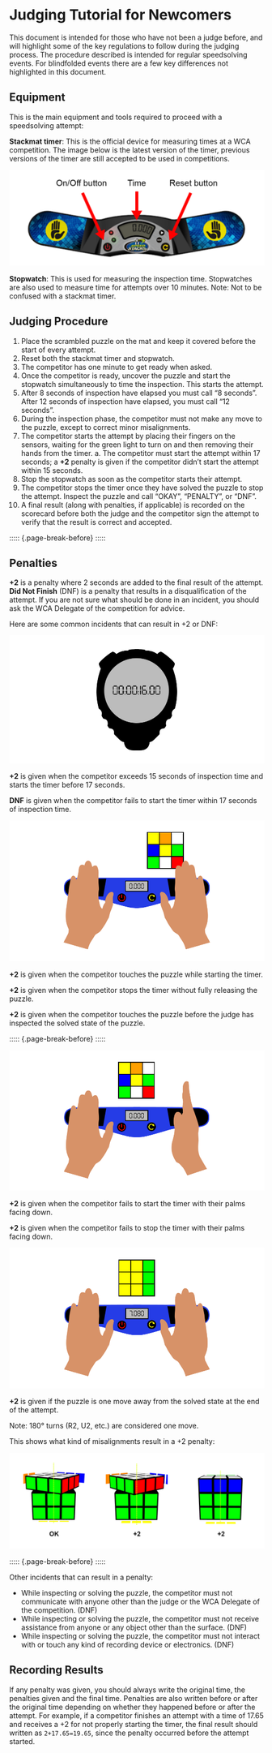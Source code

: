 # Judging Tutorial for Newcomers

This document is intended for those who have not been a judge before, and will highlight some of the key regulations to follow during the judging process. The procedure described is intended for regular speedsolving events. For blindfolded events there are a few key differences not highlighted in this document.

## Equipment

This is the main equipment and tools required to proceed with a speedsolving attempt:

**Stackmat timer**: This is the official device for measuring times at a WCA competition. The image below is the latest version of the timer, previous versions of the timer are still accepted to be used in competitions.

![Timer](images/timer.png)

**Stopwatch**: This is used for measuring the inspection time. Stopwatches are also used to measure time for attempts over 10 minutes. Note: Not to be confused with a stackmat timer.

## Judging Procedure

1. Place the scrambled puzzle on the mat and keep it covered before the start of every attempt.
2. Reset both the stackmat timer and stopwatch.
3. The competitor has one minute to get ready when asked.
4. Once the competitor is ready, uncover the puzzle and start the stopwatch simultaneously to time the inspection. This starts the attempt.
5. After 8 seconds of inspection have elapsed you must call “8 seconds”. After 12 seconds of inspection have elapsed, you must call “12 seconds”.
6. During the inspection phase, the competitor must not make any move to the puzzle, except to correct minor misalignments.
7. The competitor starts the attempt by placing their fingers on the sensors, waiting for the green light to turn on and then removing their hands from the timer.
   a. The competitor must start the attempt within 17 seconds; a **+2** penalty is given if the competitor didn’t start the attempt within 15 seconds.
8. Stop the stopwatch as soon as the competitor starts their attempt.
9. The competitor stops the timer once they have solved the puzzle to stop the attempt. Inspect the puzzle and call “OKAY”, “PENALTY”, or “DNF”.
10. A final result (along with penalties, if applicable) is recorded on the scorecard before both the judge and the competitor sign the attempt to verify that the result is correct and accepted.

::::: {.page-break-before}
:::::

## Penalties

**+2** is a penalty where 2 seconds are added to the final result of the attempt. **Did Not Finish** (DNF) is a penalty that results in a disqualification of the attempt. If you are not sure what should be done in an incident, you should ask the WCA Delegate of the competition for advice.

Here are some common incidents that can result in +2 or DNF:

![Penalty 1](images/penalty1.png)

**+2** is given when the competitor exceeds 15 seconds of inspection time and starts the timer before 17 seconds.

**DNF** is given when the competitor fails to start the timer within 17 seconds of inspection time.

![Penalty 2](images/penalty2.png)

**+2** is given when the competitor touches the puzzle while starting the timer.

**+2** is given when the competitor stops the timer without fully releasing the puzzle.

**+2** is given when the competitor touches the puzzle before the judge has inspected the solved state of the puzzle.

::::: {.page-break-before}
:::::

![Penalty 3](images/penalty3.png)

**+2** is given when the competitor fails to start the timer with their palms facing down.

**+2** is given when the competitor fails to stop the timer with their palms facing down.

![Penalty 4](images/penalty4.png)

**+2** is given if the puzzle is one move away from the solved state at the end of the attempt.

Note: 180° turns (R2, U2, etc.) are considered one move.

This shows what kind of misalignments result in a +2 penalty:

![Misalignments](images/misalignments.png)

::::: {.page-break-before}
:::::

Other incidents that can result in a penalty:

-   While inspecting or solving the puzzle, the competitor must not communicate with anyone other than the judge or the WCA Delegate of the competition. (DNF)
-   While inspecting or solving the puzzle, the competitor must not receive assistance from anyone or any object other than the surface. (DNF)
-   While inspecting or solving the puzzle, the competitor must not interact with or touch any kind of recording device or electronics. (DNF)

## Recording Results

If any penalty was given, you should always write the original time, the penalties given and the final time. Penalties are also written before or after the original time depending on whether they happened before or after the attempt. For example, if a competitor finishes an attempt with a time of 17.65 and receives a +2 for not properly starting the timer, the final result should written as `2+17.65=19.65`, since the penalty occurred before the attempt started.
